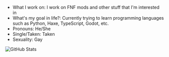 - What I work on: I work on FNF mods and other stuff that I'm interested in
- What's my goal in life?: Currently trying to learn programming languages such as Python, Haxe, TypeScript, Godot, etc.
- Pronouns: He/She
- Single/Taken: Taken
- Sexuality: Gay

![GitHub Stats](https://github-readme-stats.vercel.app/api?username=fizzybott&theme=radical)
